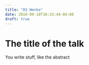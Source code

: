 ```yaml
---
title: "03 Wenke"
date: 2018-09-10T16:33:44-04:00
draft: true
---
```


# The title of the talk

You write stuff, like the abstract